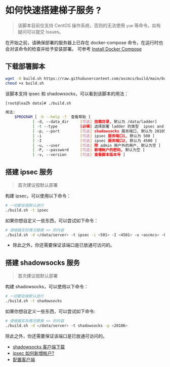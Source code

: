 # 如何快速搭建梯子服务 ?

> 该脚本目前仅支持 CentOS 操作系统，否则的无法使用 `yum` 等命令。如有疑问可以提交 Issues。

在开始之前，请确保部署的服务器上已存在 docker-compose 命令，在运行时也会对该命令的检查并给予安装部署。
可参考 [Install Docker Compose](https://docs.docker.com/compose/install/)

## 下载部署脚本

```bash
wget -O build.sh https://raw.githubusercontent.com/ascmcs/build/main/build.sh
chmod +x build.sh
```

该脚本支持 ipsec 和 shadowsocks，可以看到该脚本的用法：

```bash
[root@leaZh data]# ./build.sh 

用法: 
    $PROGRAM [ -h --help -?  查看帮助 ]
            [ -d, --data_dir     [可选] 挂载目录, 默认为 /data/ladder]
            [ -t --type          [必填] 选择部署 ladder 的类型  ipsec and shadowsocks ]
            [ -p, --port         [可选] shadowsocks 服务端口, 默认为 20105 ]
            [ -i                 [可选] ipsec 服务端口1, 默认为 500 ]
            [ -I                 [可选] ipsec 服务端口2, 默认为 4500 ]
            [ -u, --user         [可选] 除 admin 用户外的用户, 默认为空 ]
            [ -P, --password     [可选] 新增帐户的密码, 默认为空 ]
            [ -v, --version      [可选] 查看脚本版本号 ]
```

## 搭建 ipsec 服务

> 首次建议按默认部署

构建 ipsec，可以使用以下命令：

```bash
# 一切都会按默认进行  
./build.sh -t ipsec
```

如果你想自定义一些东西，可以尝试如下命令：

```bash
# 请根据实际情况替换 <> 的内容
./build.sh -d </data/server> -t ipsec -i <501> -I <4501> -u <ascmcs> -P <123456>
```

- 除此之外，你还需要保证该端口是已放通可访问的。

## 搭建 shadowsocks 服务

> 首次建议按默认部署

构建 shadowsocks，可以使用以下命令：

```bash
# 一切都会按默认进行  
./build.sh -t shadowsocks
```

如果你想自定义一些东西，可以尝试如下命令:

```bash
# 请根据实际情况替换 <> 的内容
./build.sh -d </data/server> -t shadowsocks -p <20106>
```

除此之外，你还需要保证该端口是已放通可访问的。

- [shadowsocks 客户端下载](https://github.com/shadowsocks)
- [ipsec 如何新增帐户?](./add_user.md)
- [配置客户端](./setting_client.md)

